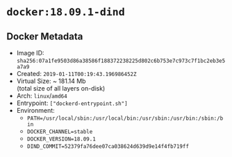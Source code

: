 # `docker:18.09.1-dind`

## Docker Metadata

- Image ID: `sha256:07a1fe9503d86a38586f188372238225d802c6b753e7c973c7f1bc2eb3e5a7a9`
- Created: `2019-01-11T00:19:43.196986452Z`
- Virtual Size: ~ 181.14 Mb  
  (total size of all layers on-disk)
- Arch: `linux`/`amd64`
- Entrypoint: `["dockerd-entrypoint.sh"]`
- Environment:
  - `PATH=/usr/local/sbin:/usr/local/bin:/usr/sbin:/usr/bin:/sbin:/bin`
  - `DOCKER_CHANNEL=stable`
  - `DOCKER_VERSION=18.09.1`
  - `DIND_COMMIT=52379fa76dee07ca038624d639d9e14f4fb719ff`
